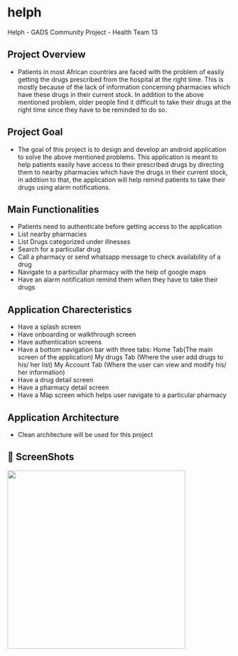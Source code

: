 # helph
Helph - GADS Community Project - Health Team 13

## Project Overview 
* Patients in most African countries are faced with the problem of easily getting the drugs prescribed from the hospital at the right time.
This is mostly because of the lack of information concerning pharmacies which have these drugs in their current stock. In addition to the
above mentioned problem, older people find it difficult to take their drugs at the right time since they have to be reminded to do so.

## Project Goal
* The goal of this project is to design and develop an android application to solve the above mentioned problems. This application is meant
to help patients easily have access to their prescribed drugs by directing them to nearby pharmacies which have the drugs in their current stock,
in addition to that, the application will help remind patients to take their drugs using alarm notifications.

## Main Functionalities
- Patients need to authenticate before getting access to the application
- List nearby pharmacies
- List Drugs categorized under illnesses
- Search for a particullar drug
- Call a pharmacy or send whatsapp message to check availability of a drug
- Navigate to a particullar pharmacy with the help of google maps
- Have an alarm notification remind them when they have to take their
drugs

## Application Charecteristics
- Have a splash screen
- Have onboarding or walkthrough screen
- Have authentication screens
- Have a bottom navigation bar with three tabs:
 Home Tab(The main screen of the application)
 My drugs Tab (Where the user add drugs to his/ her list)
 My Account Tab (Where the user can view and modify his/ her
information)
- Have a drug detail screen
- Have a pharmacy detail screen
- Have a Map screen which helps user navigate to a particular pharmacy

## Application Architecture
- Clean architecture will be used for this project

## 📸 ScreenShots

<img src="ss/13.png" width="400">


